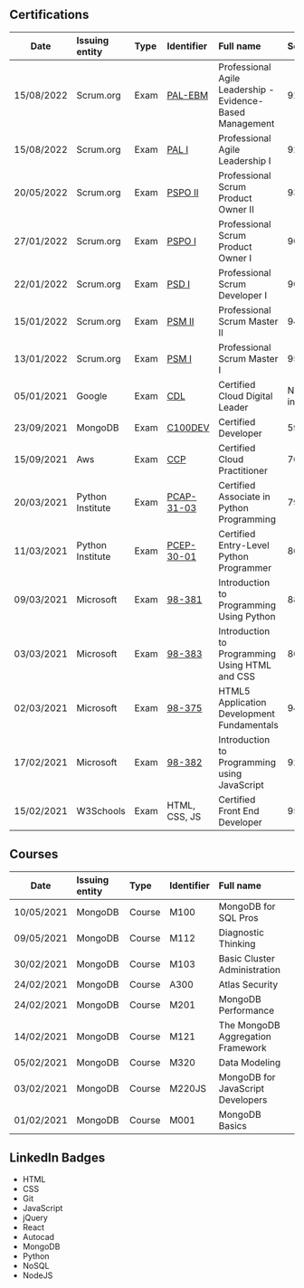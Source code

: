 ## Certifications

| Date       | Issuing entity   | Type | Identifier                                                                               | Full name                                                 | Score   |
| ---------- | :--------------- | :--- | :--------------------------------------------------------------------------------------- | :-------------------------------------------------------- | :------ |
| 15/08/2022 | Scrum.org        | Exam | [PAL-EBM](https://www.credly.com/badges/c583ba79-97b7-4a6e-ac8d-44d7bbaf9e19/public_url) | Professional Agile Leadership - Evidence-Based Management | 92      |
| 15/08/2022 | Scrum.org        | Exam | [PAL I](https://www.credly.com/badges/61d7a70a-659a-4553-a785-41e0bc8c0a47/public_url)   | Professional Agile Leadership I                           | 92      |
| 20/05/2022 | Scrum.org        | Exam | [PSPO II](https://www.credly.com/badges/8d3b7df8-0b88-490a-9dbb-bb2cc9b39f09/public_url) | Professional Scrum Product Owner II                       | 93      |
| 27/01/2022 | Scrum.org        | Exam | [PSPO I](https://www.credly.com/badges/a25863e1-bdad-47f9-a0e2-01dcc2427ca7/public_url)  | Professional Scrum Product Owner I                        | 90      |
| 22/01/2022 | Scrum.org        | Exam | [PSD I](https://www.credly.com/badges/08780305-13a6-4b56-84a9-84cfd3709df2/public_url)   | Professional Scrum Developer I                            | 90      |
| 15/01/2022 | Scrum.org        | Exam | [PSM II](https://www.credly.com/badges/7a01bf8f-72ef-4fda-b7c4-3742b09d6517/public_url)  | Professional Scrum Master II                              | 94      |
| 13/01/2022 | Scrum.org        | Exam | [PSM I](https://www.credly.com/badges/5ff5b7d1-5d8b-4253-bd05-74dce1b3fdbb/public_url)   | Professional Scrum Master I                               | 95      |
| 05/01/2021 | Google           | Exam | [CDL](https://www.credential.net/dd67968d-a5fd-4558-822a-49b0cff7bc21)                   | Certified Cloud Digital Leader                            | No info |
| 23/09/2021 | MongoDB          | Exam | [C100DEV](https://university.mongodb.com/certification/certificate/381251800)            | Certified Developer                                       | 593     |
| 15/09/2021 | Aws              | Exam | [CCP](https://www.credly.com/badges/af552a4b-e2db-4897-b896-83a3c9420023/public_url)     | Certified Cloud Practitioner                              | 762     |
| 20/03/2021 | Python Institute | Exam | [PCAP-31-03](https://www.credly.com/badges/59f32e65-e6b7-4e59-92e6-e0300b96668e)         | Certified Associate in Python Programming                 | 79      |
| 11/03/2021 | Python Institute | Exam | [PCEP-30-01](https://www.credly.com/badges/915b92dd-6c70-4cec-b1af-8666deca6783)         | Certified Entry-Level Python Programmer                   | 80      |
| 09/03/2021 | Microsoft        | Exam | [98-381](https://www.credly.com/badges/10a85c53-2c17-4f84-a3bf-c69b842bdd31)             | Introduction to Programming Using Python                  | 88      |
| 03/03/2021 | Microsoft        | Exam | [98-383](https://www.credly.com/badges/a80e29c7-dc98-4e07-9ce3-443d57d24fb4)             | Introduction to Programming Using HTML and CSS            | 86      |
| 02/03/2021 | Microsoft        | Exam | [98-375](https://www.credly.com/badges/2a1138cd-46d5-4c5f-9d9d-ffda34e3a063)             | HTML5 Application Development Fundamentals                | 94      |
| 17/02/2021 | Microsoft        | Exam | [98-382](https://www.credly.com/badges/d88f0286-6bf2-4bd5-8b78-b83c601d0dad)             | Introduction to Programming using JavaScript              | 92      |
| 15/02/2021 | W3Schools        | Exam | HTML, CSS, JS                                                                            | Certified Front End Developer                             | 95      |

## Courses

| Date       | Issuing entity | Type   | Identifier | Full name                         |
| ---------- | :------------- | :----- | :--------- | :-------------------------------- |
| 10/05/2021 | MongoDB        | Course | M100       | MongoDB for SQL Pros              |
| 09/05/2021 | MongoDB        | Course | M112       | Diagnostic Thinking               |
| 30/02/2021 | MongoDB        | Course | M103       | Basic Cluster Administration      |
| 24/02/2021 | MongoDB        | Course | A300       | Atlas Security                    |
| 24/02/2021 | MongoDB        | Course | M201       | MongoDB Performance               |
| 14/02/2021 | MongoDB        | Course | M121       | The MongoDB Aggregation Framework |
| 05/02/2021 | MongoDB        | Course | M320       | Data Modeling                     |
| 03/02/2021 | MongoDB        | Course | M220JS     | MongoDB for JavaScript Developers |
| 01/02/2021 | MongoDB        | Course | M001       | MongoDB Basics                    |

## LinkedIn Badges

- HTML
- CSS
- Git
- JavaScript
- jQuery
- React
- Autocad
- MongoDB
- Python
- NoSQL
- NodeJS
